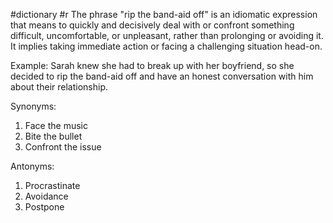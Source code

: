 #dictionary #r 
The phrase "rip the band-aid off" is an idiomatic expression that means to quickly and decisively deal with or confront something difficult, uncomfortable, or unpleasant, rather than prolonging or avoiding it. It implies taking immediate action or facing a challenging situation head-on.

Example: Sarah knew she had to break up with her boyfriend, so she decided to rip the band-aid off and have an honest conversation with him about their relationship.

Synonyms:
1. Face the music
2. Bite the bullet
3. Confront the issue

Antonyms:
1. Procrastinate
2. Avoidance
3. Postpone